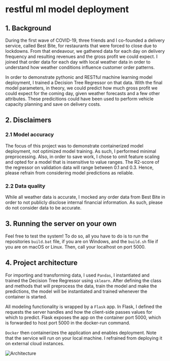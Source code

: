 # restful ml model deployment

## 1. Background
During the first wave of COVID-19, three friends and I co-founded a delivery service, called Best Bite, for restaurants that were forced to close due to lockdowns. From that endeavour, we gathered data for each day on delivery frequency and resulting revenues and the gross profit we could expect. I joined that order data for each day with local weather data in order to understand how weather conditions influence customer order patterns. 

In order to demonstrate pythonic and RESTful machine learning model deployment, I trained a Decision Tree Regressor on that data. With the final model parameters, in theory, we could predict how much gross profit we could expect for the coming day, given weather forecasts and a few other attributes. These predicitions could have been used to perform vehicle capacity planning and save on delivery costs.

## 2. Disclaimers
### 2.1 Model accuracy
The focus of this project was to demonstrate containerized model deployment, not optimized model training. As such, I performed minimal preprocessing. Also, in order to save work, I chose to omit feature scaling and opted for a model that is insensitive to value ranges. The R2-score of the regressor on validation data will range between 0.1 and 0.3. Hence, please refrain from considering model predictions as reliable.

### 2.2 Data quality
While all weather data is accurate, I mocked any order data from Best Bite in order to not publicly disclose internal financial information. As such, please do not consider data to be accurate.

## 3. Running the server on your own
Feel free to test the system! To do so, all you have to do is to run the repositories ```build.bat``` file, if you are on Windows, and the ```build.sh``` file if you are on macOS or Linux. Then, call your localhost on port 5000.

## 4. Project architecture
For importing and transforming data, I used ```Pandas```, I instantiated and trained the Decision Tree Regressor using ```sklearn```. After defining the class and methods that will preprocess the data, train the model and make the predictions, the model will be instantiated and trained whenever the container is started. 

All modeling functionality is wrapped by a ```Flask``` app. In Flask, I defined the requests the server handles and how the client-side passes values for which to predict. Flask exposes the app on the container port 5000, which is forwarded to host port 5000 in the docker-run command. 

```Docker``` then containerizes the application and enables deployment. Note that the service will run on your local machine. I refrained from deploying it on external cloud instances.

<img src="./architecture.png" alt="Architecture">




